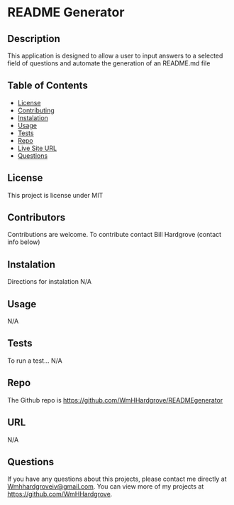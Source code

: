# README Generator

  
  ## Description 
  This application is designed to allow a user to input answers to a selected field of questions and automate the generation of an README.md file
  
  
  ## Table of Contents
  * [License](#license)
  * [Contributing](#contributing)
  * [Instalation](#instalation)
  * [Usage](#usage)
  * [Tests](#tests)
  * [Repo](#repo)
  * [Live Site URL](#URL)
  * [Questions](#questions)
  
 
  ## License 
  This project is license under MIT

  ## Contributors
  Contributions are welcome.  To contribute contact Bill Hardgrove (contact info below)
    

  ## Instalation
  Directions for instalation
  N/A

  ## Usage
  N/A

  ## Tests
  To run a test...
  N/A

  ## Repo
  The Github repo is https://github.com/WmHHardgrove/READMEgenerator

  ##  URL
  N/A

  ## Questions
  If you have any questions about this projects, please contact me directly at Wmhhardgroveiv@gmail.com. You can view more of my projects at https://github.com/WmHHardgrove.